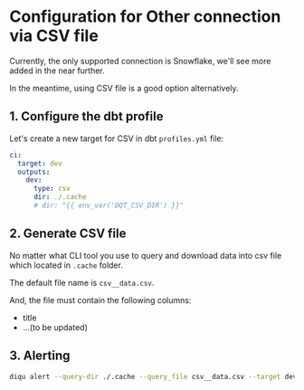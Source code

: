 # Configuration for Other connection via CSV file

Currently, the only supported connection is Snowflake, we'll see more added in the near further.

In the meantime, using CSV file is a good option alternatively.

## 1. Configure the dbt profile

Let's create a new target for CSV in dbt `profiles.yml` file:

```yml
ci:
  target: dev
  outputs:
    dev:
      type: csv
      dir: ./.cache
      # dir: "{{ env_var('DQT_CSV_DIR') }}"
```

## 2. Generate CSV file

No matter what CLI tool you use to query and download data into csv file which located in `.cache` folder.

The default file name is `csv__data.csv`.

And, the file must contain the following columns:

- title
- ...(to be updated)

## 3. Alerting

```bash
diqu alert --query-dir ./.cache --query_file csv__data.csv --target dev
```

